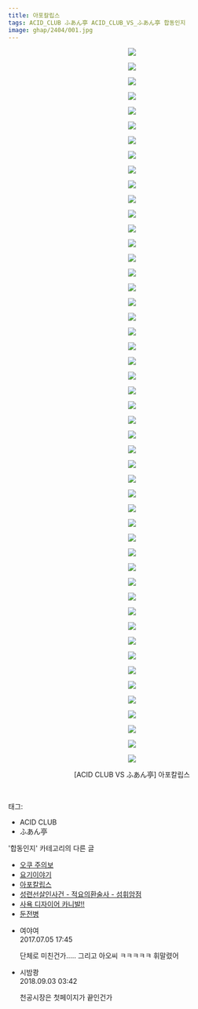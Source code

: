 ```yaml
---
title: 아포칼립스
tags: ACID_CLUB ふあん亭 ACID_CLUB_VS_ふあん亭 합동인지
image: ghap/2404/001.jpg
---
```

<div class="article">
<p style="text-align: center; clear: none; float: none;"><img src="{{ site.nasurl }}/ghap/2404/001.jpg"/></p>
<p style="text-align: center; clear: none; float: none;"><img src="{{ site.nasurl }}/ghap/2404/002.jpg"/></p>
<p style="text-align: center; clear: none; float: none;"><img src="{{ site.nasurl }}/ghap/2404/003.jpg"/></p>
<p style="text-align: center; clear: none; float: none;"><img src="{{ site.nasurl }}/ghap/2404/004.jpg"/></p>
<p style="text-align: center; clear: none; float: none;"><img src="{{ site.nasurl }}/ghap/2404/005.jpg"/></p>
<p style="text-align: center; clear: none; float: none;"><img src="{{ site.nasurl }}/ghap/2404/006.jpg"/></p>
<p style="text-align: center; clear: none; float: none;"><img src="{{ site.nasurl }}/ghap/2404/007.jpg"/></p>
<p style="text-align: center; clear: none; float: none;"><img src="{{ site.nasurl }}/ghap/2404/008.jpg"/></p>
<p style="text-align: center; clear: none; float: none;"><img src="{{ site.nasurl }}/ghap/2404/009.jpg"/></p>
<p style="text-align: center; clear: none; float: none;"><img src="{{ site.nasurl }}/ghap/2404/010.jpg"/></p>
<p style="text-align: center; clear: none; float: none;"><img src="{{ site.nasurl }}/ghap/2404/011.jpg"/></p>
<p style="text-align: center; clear: none; float: none;"><img src="{{ site.nasurl }}/ghap/2404/012.jpg"/></p>
<p style="text-align: center; clear: none; float: none;"><img src="{{ site.nasurl }}/ghap/2404/013.jpg"/></p>
<p style="text-align: center; clear: none; float: none;"><img src="{{ site.nasurl }}/ghap/2404/014.jpg"/></p>
<p style="text-align: center; clear: none; float: none;"><img src="{{ site.nasurl }}/ghap/2404/015.jpg"/></p>
<p style="text-align: center; clear: none; float: none;"><img src="{{ site.nasurl }}/ghap/2404/016.jpg"/></p>
<p style="text-align: center; clear: none; float: none;"><img src="{{ site.nasurl }}/ghap/2404/017.jpg"/></p>
<p style="text-align: center; clear: none; float: none;"><img src="{{ site.nasurl }}/ghap/2404/018.jpg"/></p>
<p style="text-align: center; clear: none; float: none;"><img src="{{ site.nasurl }}/ghap/2404/019.jpg"/></p>
<p style="text-align: center; clear: none; float: none;"><img src="{{ site.nasurl }}/ghap/2404/020.jpg"/></p>
<p style="text-align: center; clear: none; float: none;"><img src="{{ site.nasurl }}/ghap/2404/021.jpg"/></p>
<p style="text-align: center; clear: none; float: none;"><img src="{{ site.nasurl }}/ghap/2404/022.jpg"/></p>
<p style="text-align: center; clear: none; float: none;"><img src="{{ site.nasurl }}/ghap/2404/023.jpg"/></p>
<p style="text-align: center; clear: none; float: none;"><img src="{{ site.nasurl }}/ghap/2404/024.jpg"/></p>
<p style="text-align: center; clear: none; float: none;"><img src="{{ site.nasurl }}/ghap/2404/025.jpg"/></p>
<p style="text-align: center; clear: none; float: none;"><img src="{{ site.nasurl }}/ghap/2404/026.jpg"/></p>
<p style="text-align: center; clear: none; float: none;"><img src="{{ site.nasurl }}/ghap/2404/027.jpg"/></p>
<p style="text-align: center; clear: none; float: none;"><img src="{{ site.nasurl }}/ghap/2404/028.jpg"/></p>
<p style="text-align: center; clear: none; float: none;"><img src="{{ site.nasurl }}/ghap/2404/029.jpg"/></p>
<p style="text-align: center; clear: none; float: none;"><img src="{{ site.nasurl }}/ghap/2404/030.jpg"/></p>
<p style="text-align: center; clear: none; float: none;"><img src="{{ site.nasurl }}/ghap/2404/031.jpg"/></p>
<p style="text-align: center; clear: none; float: none;"><img src="{{ site.nasurl }}/ghap/2404/032.jpg"/></p>
<p style="text-align: center; clear: none; float: none;"><img src="{{ site.nasurl }}/ghap/2404/033.jpg"/></p>
<p style="text-align: center; clear: none; float: none;"><img src="{{ site.nasurl }}/ghap/2404/034.jpg"/></p>
<p style="text-align: center; clear: none; float: none;"><img src="{{ site.nasurl }}/ghap/2404/035.jpg"/></p>
<p style="text-align: center; clear: none; float: none;"><img src="{{ site.nasurl }}/ghap/2404/036.jpg"/></p>
<p style="text-align: center; clear: none; float: none;"><img src="{{ site.nasurl }}/ghap/2404/037.jpg"/></p>
<p style="text-align: center; clear: none; float: none;"><img src="{{ site.nasurl }}/ghap/2404/038.jpg"/></p>
<p style="text-align: center; clear: none; float: none;"><img src="{{ site.nasurl }}/ghap/2404/039.jpg"/></p>
<p style="text-align: center; clear: none; float: none;"><img src="{{ site.nasurl }}/ghap/2404/040.jpg"/></p>
<p style="text-align: center; clear: none; float: none;"><img src="{{ site.nasurl }}/ghap/2404/041.jpg"/></p>
<p style="text-align: center; clear: none; float: none;"><img src="{{ site.nasurl }}/ghap/2404/042.jpg"/></p>
<p style="text-align: center; clear: none; float: none;"><img src="{{ site.nasurl }}/ghap/2404/043.jpg"/></p>
<p style="text-align: center; clear: none; float: none;"><img src="{{ site.nasurl }}/ghap/2404/044.jpg"/></p>
<p style="text-align: center; clear: none; float: none;"><img src="{{ site.nasurl }}/ghap/2404/045.jpg"/></p>
<p style="text-align: center; clear: none; float: none;"><img src="{{ site.nasurl }}/ghap/2404/046.jpg"/></p>
<p style="text-align: center; clear: none; float: none;"><img src="{{ site.nasurl }}/ghap/2404/047.jpg"/></p>
<p style="text-align: center; clear: none; float: none;"><img src="{{ site.nasurl }}/ghap/2404/048.jpg"/></p>
<p style="text-align: center; clear: none; float: none;"><img src="{{ site.nasurl }}/ghap/2404/049.jpg"/></p>
<p style="text-align: center; clear: none; float: none;">[ACID CLUB VS ふあん亭] 아포칼립스</p>
<p><br/></p>
</div><div class="tagTrail">
<p>태그: </p>
<ul>
<li>ACID CLUB</li>
<li>ふあん亭</li>
</ul>
</div><div class="another">
<p>'합동인지' 카테고리의 다른 글</p>
<ul>
<li><a href="/2016-10-04-ghap_2437">오쿠 주의보</a></li>
<li><a href="/2016-09-30-ghap_2414">요기이야기</a></li>
<li><a href="/2016-09-30-ghap_2404">아포칼립스</a></li>
<li><a href="/2016-09-28-ghap_2381">성련선살인사건 - 적요의환술사 - 섬휘암점</a></li>
<li><a href="/2016-09-28-ghap_2379">사욕 디자이어 카니발!!</a></li>
<li><a href="/2016-09-28-ghap_2374">둔전병</a></li>
</ul>
</div><div class="cb_module cb_fluid">
<div class="cb_wrt cb_profile">
<div class="comment">
<ul>
<li class="cb_thumb_off" id="comment15029904">
<div class="cb_comment_area">
<div class="cb_info_area">
<div class="cb_section">
<span class="cb_nick_name">여야여</span>
</div>
<div class="cb_section">
<span class="cb_date">2017.07.05 17:45 </span>
</div>
</div>
<div class="cb_dsc_comment">
<p class="cb_dsc">
											단체로 미친건가..... 그리고 아오씨 ㅋㅋㅋㅋㅋ 휘말렸어
										</p>
</div>
</div></li>
<li class="cb_thumb_off" id="comment15324926">
<div class="cb_comment_area">
<div class="cb_info_area">
<div class="cb_section">
<span class="cb_nick_name">시밤쾅</span>
</div>
<div class="cb_section">
<span class="cb_date">2018.09.03 03:42 </span>
</div>
</div>
<div class="cb_dsc_comment">
<p class="cb_dsc">
											천공시장은 첫페이지가 끝인건가
										</p>
</div>
</div></li>
</ul>
</div>
</div><!-- commentList close -->
</div>